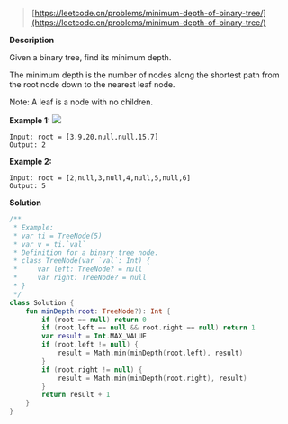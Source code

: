 > [https://leetcode.cn/problems/minimum-depth-of-binary-tree/](https://leetcode.cn/problems/minimum-depth-of-binary-tree/)

**Description**

Given a binary tree, find its minimum depth.

The minimum depth is the number of nodes along the shortest path from the root node down to the nearest leaf node.

Note: A leaf is a node with no children.

**Example 1:**
![](https://assets.leetcode.com/uploads/2020/10/12/ex_depth.jpg)
```text
Input: root = [3,9,20,null,null,15,7]
Output: 2
```
**Example 2:**
```text
Input: root = [2,null,3,null,4,null,5,null,6]
Output: 5
```

**Solution**
```kotlin
/**
 * Example:
 * var ti = TreeNode(5)
 * var v = ti.`val`
 * Definition for a binary tree node.
 * class TreeNode(var `val`: Int) {
 *     var left: TreeNode? = null
 *     var right: TreeNode? = null
 * }
 */
class Solution {
    fun minDepth(root: TreeNode?): Int {
        if (root == null) return 0
        if (root.left == null && root.right == null) return 1
        var result = Int.MAX_VALUE
        if (root.left != null) {
            result = Math.min(minDepth(root.left), result)
        }
        if (root.right != null) {
            result = Math.min(minDepth(root.right), result)
        }
        return result + 1
    }
}
```